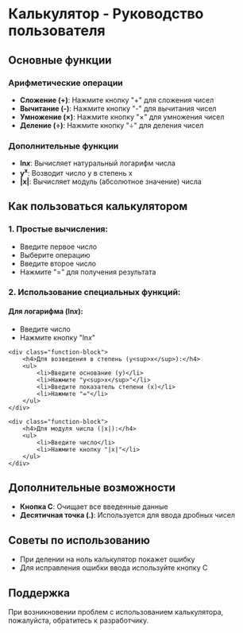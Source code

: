 <h1>Калькулятор - Руководство пользователя</h1>

<h2>Основные функции</h2>

<h3>Арифметические операции</h3>
<div class="function">
    <ul>
        <li><strong>Сложение (+)</strong>: Нажмите кнопку "+" для сложения чисел</li>
        <li><strong>Вычитание (-)</strong>: Нажмите кнопку "-" для вычитания чисел</li>
        <li><strong>Умножение (×)</strong>: Нажмите кнопку "×" для умножения чисел</li>
        <li><strong>Деление (÷)</strong>: Нажмите кнопку "÷" для деления чисел</li>
    </ul>
</div>

<h3>Дополнительные функции</h3>
<div class="function">
    <ul>
        <li><strong>ln<i>x</i></strong>: Вычисляет натуральный логарифм числа</li>
        <li><strong>y<sup>x</sup></strong>: Возводит число y в степень x</li>
        <li><strong>|x|</strong>: Вычисляет модуль (абсолютное значение) числа</li>
    </ul>
</div>

<h2>Как пользоваться калькулятором</h2>

<div class="instruction-block">
    <h3>1. Простые вычисления:</h3>
    <ul>
        <li>Введите первое число</li>
        <li>Выберите операцию</li>
        <li>Введите второе число</li>
        <li>Нажмите "=" для получения результата</li>
    </ul>
</div>

<div class="instruction-block">
    <h3>2. Использование специальных функций:</h3>
    <div class="function-block">
        <h4>Для логарифма (ln<i>x</i>):</h4>
        <ul>
            <li>Введите число</li>
            <li>Нажмите кнопку "ln<i>x</i>"</li>
        </ul>
    </div>
    
    <div class="function-block">
        <h4>Для возведения в степень (y<sup>x</sup>):</h4>
        <ul>
            <li>Введите основание (y)</li>
            <li>Нажмите "y<sup>x</sup>"</li>
            <li>Введите показатель степени (x)</li>
            <li>Нажмите "="</li>
        </ul>
    </div>
    
    <div class="function-block">
        <h4>Для модуля числа (|x|):</h4>
        <ul>
            <li>Введите число</li>
            <li>Нажмите кнопку "|x|"</li>
        </ul>
    </div>
</div>

<h2>Дополнительные возможности</h2>
<div class="features-block">
    <ul>
        <li><strong>Кнопка C</strong>: Очищает все введенные данные</li>
        <li><strong>Десятичная точка (.)</strong>: Используется для ввода дробных чисел</li>
    </ul>
</div>

<h2>Советы по использованию</h2>
<div class="tips-block">
    <ul>
        <li>При делении на ноль калькулятор покажет ошибку</li>
        <li>Для исправления ошибки ввода используйте кнопку C</li>
    </ul>
</div>

<h2>Поддержка</h2>
<div class="support-block">
    <p>При возникновении проблем с использованием калькулятора, пожалуйста, обратитесь к разработчику.</p>
</div>